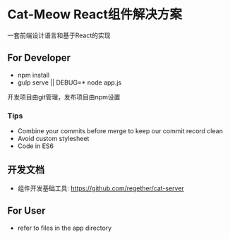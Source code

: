# Cat-Meow React组件解决方案

一套前端设计语言和基于React的实现

## For Developer

* npm install
* gulp serve || DEBUG=* node app.js

开发项目由git管理，发布项目由npm设置

### Tips

* Combine your commits before merge to keep our commit record clean
* Avoid custom stylesheet
* Code in ES6

## 开发文档

* 组件开发基础工具: https://github.com/regether/cat-server

## For User

* refer to files in the app directory

